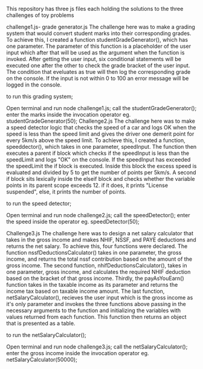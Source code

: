 This repository has three js files each holding the solutions to the three challenges of toy problems

challenge1.js- grade generator.js
The challenge here was to make a grading system that would convert student marks into their corresponding grades. To achieve this, I created a function studentGradeGenerator(), which has one parameter. The parameter of this function is a placeholder of the user input which after that will be used as the argument when the function is invoked. After getting the user input, six conditional statements will be executed one after the other to check the grade bracket of the user input. The condition that eveluates as true will then log the corresponding grade on the console. If the input is not within 0 to 100 an error message will be logged in the console.

to run this grading system;

Open terminal and run node challenge1.js;
call the studentGradeGenerator();
enter the marks inside the invocation operator eg. studentGradeGenerator(50);
Challenge2.js
The challenge here was to make a speed detector logic that checks the speed of a car and logs OK when the speed is less than the speed limit and gives the driver one demerit point for every 5km/s above the speed limit. To achieve this, I created a function, speeddector(), which takes in one parameter, speedInput. The function then executes a parent if block which checks if the speedInput is less than the speedLimit and logs "OK" on the console. If the speedInput has exceeded the speedLimit the if block is executed. Inside this block the excess speed is evaluated and divided by 5 to get the number of points per 5km/s. A second if block sits lexically inside the elseif block and checks whether the variable points in its parent scope exceeds 12. if it does, it prints "License suspended", else, it prints the number of points.

to run the speed detector;

Open terminal and run node challenge2.js;
call the speedDetector();
enter the speed inside the operator eg. speedDetector(50);

Challenge3.js
The challenge here was to design a net salary calculator that takes in the gross income and makes NHIF, NSSF, and PAYE deductions and returns the net salary. To achieve this, four functions were declared. The function nssfDeductionsCalculator() takes in one parameter, the gross income, and returns the total nssf contribution based on the amount of the gross income. The second function, nhifDeductionsCalculator(), takes in one parameter, gross income, and calculates the required NHIF deduction based on the bracket of that gross income. Thirdly, the payAsYouEarn() function takes in the taxable income as its parameter and returns the income tax based on taxable income amount. The last function, netSalaryCalculator(), recieves the user input which is the gross income as it's only parameter and invokes the three functions above passing in the necessary arguments to the function and initializing the variables with values returned from each function. This function then returns an object that is presented as a table.

to run the netSalaryCalculator();

Open terminal and run node challenge3.js;
call the netSalaryCalculator();
enter the gross income inside the invocation operator eg. netSalaryCalculator(50000);